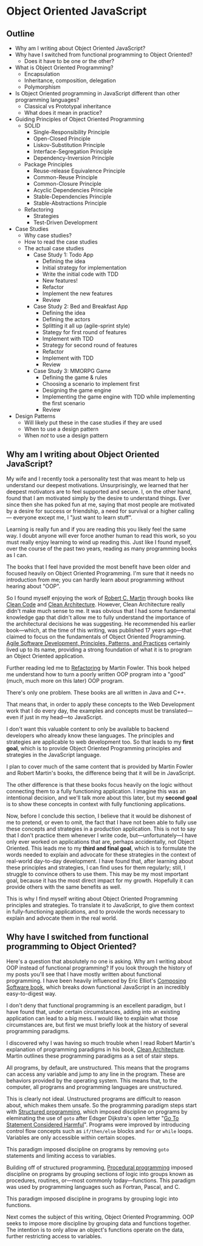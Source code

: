 # Object Oriented JavaScript

## Outline

* Why am I writing about Object Oriented JavaScript?
* Why have I switched from functional programming to Object Oriented?
  * Does it have to be one or the other?
* What is Object Oriented Programming?
  * Encapsulation
  * Inheritance, composition, delegation
  * Polymorphism
* Is Object Oriented programming in JavaScript different than other programming languages?
  * Classical vs Prototypal inheritance
  * What does it mean in practice?
* Guiding Principles of Object Oriented Programming
  * SOLID
    * Single-Responsibility Principle
    * Open-Closed Principle
    * Liskov-Substitution Principle
    * Interface-Segregation Principle
    * Dependency-Inversion Principle
  * Package Principles
    * Reuse-release Equivalence Principle
    * Common-Reuse Principle
    * Common-Closure Principle
    * Acyclic Dependencies Principle
    * Stable-Dependencies Principle
    * Stable-Abstractions Principle
  * Refactoring
    * Strategies
    * Test-Driven Development
* Case Studies
  * Why case studies?
  * How to read the case studies
  * The actual case studies
    * Case Study 1: Todo App
      * Defining the idea
      * Initial strategy for implementation
      * Write the initial code with TDD
      * New features!
      * Refactor
      * Implement the new features
      * Review
    * Case Study 2: Bed and Breakfast App
      * Defining the idea
      * Defining the actors
      * Splitting it all up (agile-sprint style)
      * Stategy for first round of features
      * Implement with TDD
      * Strategy for second round of features
      * Refactor
      * Implement with TDD
      * Review
    * Case Study 3: MMORPG Game
      * Defining the game & rules
      * Choosing a scenario to implement first
      * Designing the game engine
      * Implementing the game engine with TDD while implementing the first scenario
      * Review
* Design Patterns
  * Will likely put these in the case studies if they are used
  * When to use a design pattern
  * When _not_ to use a design pattern

## Why am I writing about Object Oriented JavaScript?

My wife and I recently took a personality test that was meant to help us understand our deepest motivations. Unsurprisingly, we learned that her deepest motivators are to feel supported and secure. I, on the other hand, found that I am motivated simply by the desire to understand things. Ever since then she has poked fun at me, saying that most people are motivated by a desire for success or friendship, a need for survival or a higher calling — everyone except me, I "just want to learn stuff".

Learning is really fun and if you are reading this you likely feel the same way. I doubt anyone will ever force another human to read this work, so you must really enjoy learning to wind up reading this. Just like I found myself, over the course of the past two years, reading as many programming books as I can. 

The books that I feel have provided the most benefit have been older and focused heavily on Object Oriented Programming. I'm sure that it needs no introduction from me; you can hardly learn about programming without hearing about "OOP".

So I found myself enjoying the work of [Robert C. Martin](https://en.wikipedia.org/wiki/Robert_C._Martin) through books like [Clean  Code](https://amzn.to/31GmPO3) and [Clean Architecture](https://amzn.to/2Nur1g3). However, Clean Architecture really didn't make much sense to me. It was obvious that I had some fundamental knowledge gap that didn't allow me to fully understand the importance of the architectural decisions he was suggesting. He recommended his earlier book—which, at the time of this writing, was published 17 years ago—that claimed to focus on the fundamentals of Object Oriented Programming. [Agile Software Development, Principles, Patterns, and Practices](https://amzn.to/31H3Lz6) certainly lived up to its name, providing a strong foundation of what it is to program an Object Oriented application. 

Further reading led me to [Refactoring](https://amzn.to/2AJ0VO8) by Martin Fowler. This book helped me understand how to turn a poorly written OOP program into a "good" (much, much more on this later) OOP program. 

There's only one problem. These books are all written in Java and C++.

That means that, in order to apply these concepts to the Web Development work that I do every day, the examples and concepts must be translated—even if just in my head—to JavaScript. 

I don't want this valuable content to only be available to backend developers who already know these languages. The principles and strategies are applicable to web development too. So that leads to my __first goal__, which is to provide Object Oriented Programming principles and strategies in the JavaScript language. 

I plan to cover much of the same content that is provided by Martin Fowler and Robert Martin's books, the difference being that it will be in JavaScript. 

The other difference is that these books focus heavily on the logic without connecting them to a fully functioning application. I imagine this was an intentional decision, and we'll talk more about this later, but my __second goal__ is to show these concepts in context with fully functioning applications.

Now, before I conclude this section, I believe that it would be dishonest of me to pretend, or even to omit, the fact that I have not been able to fully use these concepts and strategies in a production application. This is not to say that I don't practice them whenever I write code, but—unfortunately—I have only ever worked on applications that are, perhaps accidentally, not Object Oriented. This leads me to my __third and final goal__, which is to formulate the words needed to explain and advocate for these strategies in the context of real-world day-to-day development. I have found that, after learning about these principles and strategies, I can find uses for them regularly; still, I struggle to convince others to use them. This may be my most important goal, because it has the most direct impact for my growth. Hopefully it can provide others with the same benefits as well.

This is why I find myself writing about Object Oriented Programming principles and strategies. To translate it to JavaScript, to give them context in fully-functioning applications, and to provide the words necessary to explain and advocate them in the real world.

## Why have I switched from functional programming to Object Oriented? 

Here's a question that absolutely no one is asking. Why am I writing about OOP instead of functional programming? If you look through the history of my posts you'll see that I have mostly written about functional programming. I have been heavily influenced by Eric Elliot's [Composing Software book](https://medium.com/javascript-scene/composing-software-the-book-f31c77fc3ddc), which breaks down functional JavaScript in an incredibly easy-to-digest way.

I don't deny that functional programming is an excellent paradigm, but I have found that, under certain circumstances, adding into an existing application can lead to a big mess. I would like to explain what those circumstances are, but first we must briefly look at the history of several programming paradigms.

I discovered why I was having so much trouble when I read Robert Martin's explanation of programming paradigms in his book, [Clean Architecture](https://amzn.to/2Nur1g3). Martin outlines these programming paradigms as a set of stair steps.

All programs, by default, are unstructured. This means that the programs can access any variable and jump to any line in the program. These are behaviors provided by the operating system. This means that, to the computer, all programs and programming languages are unstructured. 

This is clearly not ideal. Unstructured programs are difficult to reason about, which makes them unsafe. So the programming paradigm steps start with [Structured programming](https://en.wikipedia.org/wiki/Structured_programming), which imposed discipline on programs by eleminating the use of `goto` after Edsger Dijkstra's open letter "[Go To Statement Considered Harmful](https://homepages.cwi.nl/~storm/teaching/reader/Dijkstra68.pdf)". Programs were improved by introducing control flow concepts such as `if/then/else` blocks and `for` or `while` loops. Variables are only accessible within certain scopes.

This paradigm imposed discipline on programs by removing `goto` statements and limiting access to variables.

Building off of structured programming, [Procedural programming](https://en.wikipedia.org/wiki/Procedural_programming) imposed discipline on programs by grouping sections of logic into groups known as procedures, routines, or—most commonly today—functions. This paradigm was used by programming languages such as Fortran, Pascal, and C.

This paradigm imposed discipline in programs by grouping logic into functions.

Next comes the subject of this writing, Object Oriented Programming. OOP seeks to impose more discipline by grouping data and functions together. The intention is to only allow an object's functions operate on the data, further restricting access to variables.

